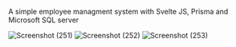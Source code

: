 A simple employee managment system with Svelte JS, Prisma and Microsoft SQL server



![Screenshot (251)](https://github.com/Brooksolomon/Employee-management-system/assets/86517756/504201aa-1441-4f38-8f91-b3f83c42a587)
![Screenshot (252)](https://github.com/Brooksolomon/Employee-management-system/assets/86517756/3dc79e3b-edef-44df-bf1f-ae19e2a01ce9)
![Screenshot (253)](https://github.com/Brooksolomon/Employee-management-system/assets/86517756/1582b903-e7ad-4458-b999-9637d6101a54)



